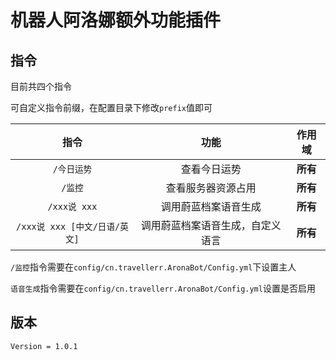 # 机器人阿洛娜额外功能插件
## 指令
目前共四个指令

可自定义指令前缀，在配置目录下修改`prefix`值即可

| 指令 | 功能 | 作用域 |
| :------------: | :------------: | :------------: |
| `/今日运势` | 查看今日运势 | **所有** |
| `/监控` | 查看服务器资源占用 | **所有** |
| `/xxx说 xxx` | 调用蔚蓝档案语音生成 | **所有**|
| `/xxx说 xxx [中文/日语/英文]` | 调用蔚蓝档案语音生成，自定义语言 | **所有** |

`/监控`指令需要在`config/cn.travellerr.AronaBot/Config.yml`下设置主人

`语音生成`指令需要在`config/cn.travellerr.AronaBot/Config.yml`设置是否启用

## 版本
`Version = 1.0.1`
